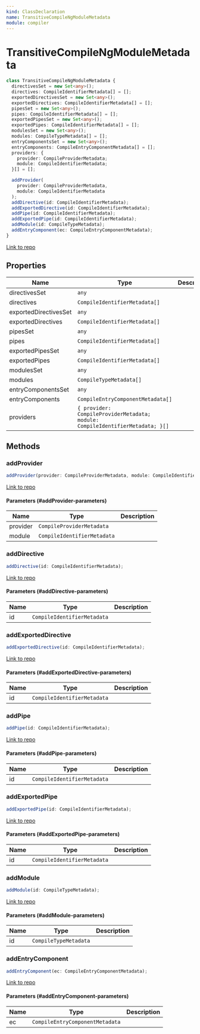 ```yaml
---
kind: ClassDeclaration
name: TransitiveCompileNgModuleMetadata
module: compiler
---
```


# TransitiveCompileNgModuleMetadata

```ts
class TransitiveCompileNgModuleMetadata {
  directivesSet = new Set<any>();
  directives: CompileIdentifierMetadata[] = [];
  exportedDirectivesSet = new Set<any>();
  exportedDirectives: CompileIdentifierMetadata[] = [];
  pipesSet = new Set<any>();
  pipes: CompileIdentifierMetadata[] = [];
  exportedPipesSet = new Set<any>();
  exportedPipes: CompileIdentifierMetadata[] = [];
  modulesSet = new Set<any>();
  modules: CompileTypeMetadata[] = [];
  entryComponentsSet = new Set<any>();
  entryComponents: CompileEntryComponentMetadata[] = [];
  providers: {
    provider: CompileProviderMetadata;
    module: CompileIdentifierMetadata;
  }[] = [];

  addProvider(
    provider: CompileProviderMetadata,
    module: CompileIdentifierMetadata
  );
  addDirective(id: CompileIdentifierMetadata);
  addExportedDirective(id: CompileIdentifierMetadata);
  addPipe(id: CompileIdentifierMetadata);
  addExportedPipe(id: CompileIdentifierMetadata);
  addModule(id: CompileTypeMetadata);
  addEntryComponent(ec: CompileEntryComponentMetadata);
}
```

[Link to repo](https://github.com/timdeschryver/angular/blob/master/packages/compiler/src/compile_metadata.ts#L661-L717)

## Properties

| Name                  | Type                                                                          | Description |
| --------------------- | ----------------------------------------------------------------------------- | ----------- |
| directivesSet         | `any`                                                                         |             |
| directives            | `CompileIdentifierMetadata[]`                                                 |             |
| exportedDirectivesSet | `any`                                                                         |             |
| exportedDirectives    | `CompileIdentifierMetadata[]`                                                 |             |
| pipesSet              | `any`                                                                         |             |
| pipes                 | `CompileIdentifierMetadata[]`                                                 |             |
| exportedPipesSet      | `any`                                                                         |             |
| exportedPipes         | `CompileIdentifierMetadata[]`                                                 |             |
| modulesSet            | `any`                                                                         |             |
| modules               | `CompileTypeMetadata[]`                                                       |             |
| entryComponentsSet    | `any`                                                                         |             |
| entryComponents       | `CompileEntryComponentMetadata[]`                                             |             |
| providers             | `{ provider: CompileProviderMetadata; module: CompileIdentifierMetadata; }[]` |             |

## Methods

### addProvider

```ts
addProvider(provider: CompileProviderMetadata, module: CompileIdentifierMetadata);
```

[Link to repo](https://github.com/timdeschryver/angular/blob/master/packages/compiler/src/compile_metadata.ts#L677-L679)

#### Parameters (#addProvider-parameters)

| Name     | Type                        | Description |
| -------- | --------------------------- | ----------- |
| provider | `CompileProviderMetadata`   |             |
| module   | `CompileIdentifierMetadata` |             |

### addDirective

```ts
addDirective(id: CompileIdentifierMetadata);
```

[Link to repo](https://github.com/timdeschryver/angular/blob/master/packages/compiler/src/compile_metadata.ts#L681-L686)

#### Parameters (#addDirective-parameters)

| Name | Type                        | Description |
| ---- | --------------------------- | ----------- |
| id   | `CompileIdentifierMetadata` |             |

### addExportedDirective

```ts
addExportedDirective(id: CompileIdentifierMetadata);
```

[Link to repo](https://github.com/timdeschryver/angular/blob/master/packages/compiler/src/compile_metadata.ts#L687-L692)

#### Parameters (#addExportedDirective-parameters)

| Name | Type                        | Description |
| ---- | --------------------------- | ----------- |
| id   | `CompileIdentifierMetadata` |             |

### addPipe

```ts
addPipe(id: CompileIdentifierMetadata);
```

[Link to repo](https://github.com/timdeschryver/angular/blob/master/packages/compiler/src/compile_metadata.ts#L693-L698)

#### Parameters (#addPipe-parameters)

| Name | Type                        | Description |
| ---- | --------------------------- | ----------- |
| id   | `CompileIdentifierMetadata` |             |

### addExportedPipe

```ts
addExportedPipe(id: CompileIdentifierMetadata);
```

[Link to repo](https://github.com/timdeschryver/angular/blob/master/packages/compiler/src/compile_metadata.ts#L699-L704)

#### Parameters (#addExportedPipe-parameters)

| Name | Type                        | Description |
| ---- | --------------------------- | ----------- |
| id   | `CompileIdentifierMetadata` |             |

### addModule

```ts
addModule(id: CompileTypeMetadata);
```

[Link to repo](https://github.com/timdeschryver/angular/blob/master/packages/compiler/src/compile_metadata.ts#L705-L710)

#### Parameters (#addModule-parameters)

| Name | Type                  | Description |
| ---- | --------------------- | ----------- |
| id   | `CompileTypeMetadata` |             |

### addEntryComponent

```ts
addEntryComponent(ec: CompileEntryComponentMetadata);
```

[Link to repo](https://github.com/timdeschryver/angular/blob/master/packages/compiler/src/compile_metadata.ts#L711-L716)

#### Parameters (#addEntryComponent-parameters)

| Name | Type                            | Description |
| ---- | ------------------------------- | ----------- |
| ec   | `CompileEntryComponentMetadata` |             |
